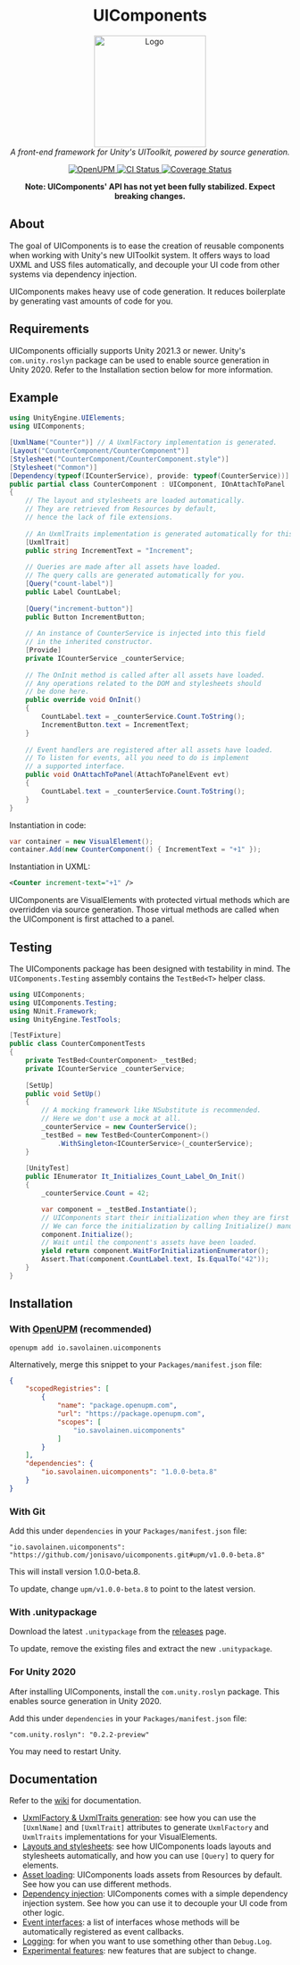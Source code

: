 ﻿<h1 align="center">UIComponents</h1>

<p align="center">
    <img src="https://raw.githubusercontent.com/jonisavo/uicomponents/main/logo.png" alt="Logo" width="200px" height="200px" />
    <br />
    <i>A front-end framework for Unity's UIToolkit, powered by source generation.</i>
</p>

<p align="center">
	<a href="https://openupm.com/packages/io.savolainen.uicomponents/">
		<img src="https://img.shields.io/npm/v/io.savolainen.uicomponents?label=openupm&amp;registry_uri=https://package.openupm.com" alt="OpenUPM" />
	</a>
    <a href="https://github.com/jonisavo/uicomponents/actions/workflows/ci.yml">
        <img src="https://github.com/jonisavo/uicomponents/actions/workflows/ci.yml/badge.svg" alt="CI Status" />
    </a>
    <a href="https://codecov.io/gh/jonisavo/uicomponents">
      <img src="https://codecov.io/gh/jonisavo/uicomponents/branch/main/graph/badge.svg?token=A7DF04CF06" alt="Coverage Status" />
    </a>
</p>

<p align="center">
	<b>Note: UIComponents' API has not yet been fully stabilized. Expect breaking changes.</b>
</p>

## About

The goal of UIComponents is to ease the creation of reusable components when
working with Unity's new UIToolkit system. It offers ways to load UXML and USS
files automatically, and decouple your UI code from other systems via
dependency injection.

UIComponents makes heavy use of code generation. It reduces boilerplate by generating vast amounts
of code for you.

## Requirements

UIComponents officially supports Unity 2021.3 or newer. Unity's `com.unity.roslyn` package
can be used to enable source generation in Unity 2020. Refer to the Installation section
below for more information.

## Example

```c#
using UnityEngine.UIElements;
using UIComponents;

[UxmlName("Counter")] // A UxmlFactory implementation is generated.
[Layout("CounterComponent/CounterComponent")]
[Stylesheet("CounterComponent/CounterComponent.style")]
[Stylesheet("Common")]
[Dependency(typeof(ICounterService), provide: typeof(CounterService))]
public partial class CounterComponent : UIComponent, IOnAttachToPanel
{
    // The layout and stylesheets are loaded automatically.
    // They are retrieved from Resources by default,
    // hence the lack of file extensions.
    
    // An UxmlTraits implementation is generated automatically for this class.
    [UxmlTrait]
    public string IncrementText = "Increment";
    
    // Queries are made after all assets have loaded.
    // The query calls are generated automatically for you.
    [Query("count-label")]
    public Label CountLabel;
    
    [Query("increment-button")]
    public Button IncrementButton;
    
    // An instance of CounterService is injected into this field
    // in the inherited constructor.
    [Provide]
    private ICounterService _counterService;
    
    // The OnInit method is called after all assets have loaded.
    // Any operations related to the DOM and stylesheets should
    // be done here.
    public override void OnInit()
    {
        CountLabel.text = _counterService.Count.ToString();
        IncrementButton.text = IncrementText;
    }
    
    // Event handlers are registered after all assets have loaded.
    // To listen for events, all you need to do is implement
    // a supported interface.
    public void OnAttachToPanel(AttachToPanelEvent evt)
    {
        CountLabel.text = _counterService.Count.ToString();
    }
}
```

Instantiation in code:

```c#
var container = new VisualElement();
container.Add(new CounterComponent() { IncrementText = "+1" });
```

Instantiation in UXML:

```xml
<Counter increment-text="+1" />
```

UIComponents are VisualElements with protected virtual methods which are overridden
via source generation. Those virtual methods are called when the UIComponent is first attached to a panel.

## Testing

The UIComponents package has been designed with testability in mind. The `UIComponents.Testing`
assembly contains the `TestBed<T>` helper class.

```c#
using UIComponents;
using UIComponents.Testing;
using NUnit.Framework;
using UnityEngine.TestTools;

[TestFixture]
public class CounterComponentTests
{
    private TestBed<CounterComponent> _testBed;
    private ICounterService _counterService;
    
    [SetUp]
    public void SetUp()
    {
        // A mocking framework like NSubstitute is recommended.
        // Here we don't use a mock at all.
        _counterService = new CounterService();
        _testBed = new TestBed<CounterComponent>()
            .WithSingleton<ICounterService>(_counterService);
    }
    
    [UnityTest]
    public IEnumerator It_Initializes_Count_Label_On_Init()
    {
        _counterService.Count = 42;

        var component = _testBed.Instantiate();
        // UIComponents start their initialization when they are first attached to a panel.
        // We can force the initialization by calling Initialize() manually.
        component.Initialize();
        // Wait until the component's assets have been loaded.
        yield return component.WaitForInitializationEnumerator();
        Assert.That(component.CountLabel.text, Is.EqualTo("42"));
    }
}
```

## Installation

### With [OpenUPM](https://openupm.com/packages/io.savolainen.uicomponents/) (recommended)

```shell
openupm add io.savolainen.uicomponents
```

Alternatively, merge this snippet to your `Packages/manifest.json` file:

```json
{
    "scopedRegistries": [
        {
            "name": "package.openupm.com",
            "url": "https://package.openupm.com",
            "scopes": [
                "io.savolainen.uicomponents"
            ]
        }
    ],
    "dependencies": {
        "io.savolainen.uicomponents": "1.0.0-beta.8"
    }
}
```

### With Git

Add this under `dependencies` in your `Packages/manifest.json` file:

```
"io.savolainen.uicomponents": "https://github.com/jonisavo/uicomponents.git#upm/v1.0.0-beta.8"
```

This will install version 1.0.0-beta.8.

To update, change `upm/v1.0.0-beta.8` to point to the latest version.

### With .unitypackage

Download the latest `.unitypackage` from the [releases](https://github.com/jonisavo/uicomponents/releases) page.

To update, remove the existing files and extract the new `.unitypackage`.

### For Unity 2020

After installing UIComponents, install the `com.unity.roslyn` package. This enables source generation in Unity 2020.

Add this under `dependencies` in your `Packages/manifest.json` file:

```
"com.unity.roslyn": "0.2.2-preview"
```

You may need to restart Unity.

## Documentation

Refer to the [wiki](https://github.com/jonisavo/uicomponents/wiki) for documentation.

- [UxmlFactory & UxmlTraits generation](https://github.com/jonisavo/uicomponents/wiki/2.-UxmlFactory-&-UxmlTraits-generation): see
how you can use the `[UxmlName]` and `[UxmlTrait]` attributes to generate `UxmlFactory` and `UxmlTraits` implementations for
your VisualElements.
- [Layouts and stylesheets](https://github.com/jonisavo/uicomponents/wiki/3.-Layouts-and-stylesheets): see how UIComponents
loads layouts and stylesheets automatically, and how you can use `[Query]` to query for elements.
- [Asset loading](https://github.com/jonisavo/uicomponents/wiki/4.-Asset-loading): UIComponents loads assets from Resources
by default. See how you can use different methods.
- [Dependency injection](https://github.com/jonisavo/uicomponents/wiki/5.-Dependency-injection): UIComponents comes
with a simple dependency injection system. See how you can use it to decouple your UI code from other logic.
- [Event interfaces](https://github.com/jonisavo/uicomponents/wiki/6.-Event-interfaces): a list of interfaces
whose methods will be automatically registered as event callbacks.
- [Logging](https://github.com/jonisavo/uicomponents/wiki/7.-Logging): for when you want to use something other
than `Debug.Log`.
- [Experimental features](https://github.com/jonisavo/uicomponents/wiki/8.-Experimental-features): new features that
are subject to change.
